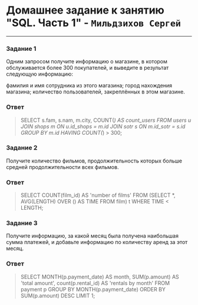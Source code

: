 # Домашнее задание к занятию "SQL. Часть 1" - `Мильдзихов Сергей`


---

### Задание 1

Одним запросом получите информацию о магазине, в котором обслуживается более 300 покупателей, и выведите в результат следующую информацию:

фамилия и имя сотрудника из этого магазина;
город нахождения магазина;
количество пользователей, закреплённых в этом магазине.


### Ответ

> SELECT s.fam, s.nam, m.city, COUNT(*) AS count_users
> FROM users u
> JOIN shops m ON u.id_shops = m.id
> JOIN sotr s ON m.id_sotr = s.id
> GROUP BY m.id
> HAVING COUNT(*) > 300;


### Задание 2

Получите количество фильмов, продолжительность которых больше средней продолжительности всех фильмов.


### Ответ

> SELECT COUNT(film_id) AS 'number of films'
> FROM (SELECT *, AVG(LENGTH) OVER () AS TIME FROM film) t
> WHERE TIME < LENGTH;


### Задание 3

Получите информацию, за какой месяц была получена наибольшая сумма платежей, и добавьте информацию по количеству аренд за этот месяц.


### Ответ

> SELECT MONTH(p.payment_date) AS month, SUM(p.amount) AS 'total amount', count(p.rental_id) AS 'rentals by month'
> FROM payment p
> GROUP BY MONTH(p.payment_date)
> ORDER BY SUM(p.amount) DESC
> LIMIT 1;
